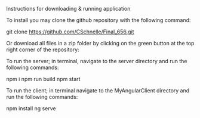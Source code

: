 Instructions for downloading & running application

To install you may clone the github repository with the following command:

git clone https://github.com/CSchnelle/Final_656.git

Or download all files in a zip folder by clicking on the green button at the top right corner of the repository: 


To run the server; in terminal, navigate to the server directory and run the following commands:

npm i
npm run build
npm start


To run the client; in terminal navigate to the MyAngularClient directory and run the following commands:

npm install
ng serve

